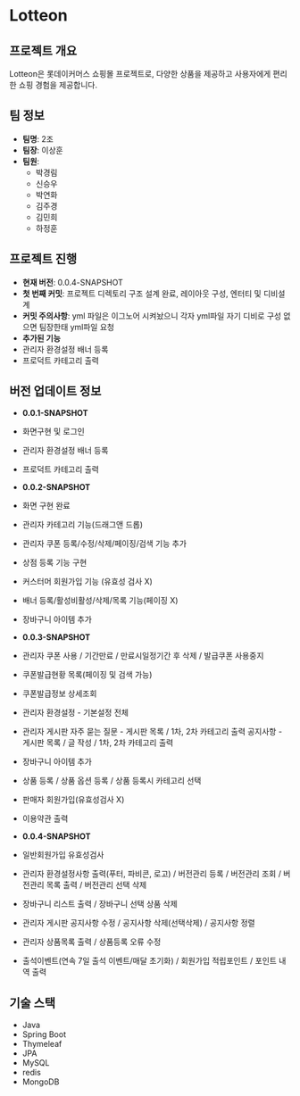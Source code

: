 # Lotteon

## 프로젝트 개요
Lotteon은 롯데이커머스 쇼핑몰 프로젝트로, 다양한 상품을 제공하고 사용자에게 편리한 쇼핑 경험을 제공합니다.

## 팀 정보
- **팀명**: 2조
- **팀장**: 이상훈
- **팀원**:
  - 박경림
  - 신승우
  - 박연화
  - 김주경
  - 김민희
  - 하정훈

## 프로젝트 진행
- **현재 버전**: 0.0.4-SNAPSHOT
- **첫 번째 커밋**: 프로젝트 디렉토리 구조 설계 완료, 레이아웃 구성, 엔터티 및 디비설계
- **커밋 주의사항**: yml 파일은 이그노어 시켜놨으니 각자 yml파일 자기 디비로 구성 없으면 팀장한태 yml파일 요청
- **추가된 기능**
- 관리자 환경설정 배너 등록
- 프로덕트 카테고리 출력

## 버전 업데이트 정보
- **0.0.1-SNAPSHOT**
- 화면구현 및 로그인
- 관리자 환경설정 배너 등록
- 프로덕트 카테고리 출력

- **0.0.2-SNAPSHOT**
- 화면 구현 완료
- 관리자 카테고리 기능(드래그앤 드롭)
- 관리자 쿠폰 등록/수정/삭제/페이징/검색 기능 추가
- 상점 등록 기능 구현
- 커스터머 회원가입 기능 (유효성 검사 X)
- 배너 등록/활성비활성/삭제/목록 기능(페이징 X)
- 장바구니 아이템 추가

- **0.0.3-SNAPSHOT**
- 관리자 쿠폰 사용 / 기간만료 / 만료시일정기간 후 삭제 / 발급쿠폰 사용중지
- 쿠폰발급현황 목록(페이징 및 검색 가능)
- 쿠폰발급정보 상세조회
- 관리자 환경설정 - 기본설정 전체
- 관리자 게시판
자주 묻는 질문 - 게시판 목록 / 1차, 2차 카테고리 출력
공지사항 - 게시판 목록 / 글 작성 / 1차, 2차 카테고리 출력 
- 장바구니 아이템 추가
- 상품 등록 / 상품 옵션 등록 / 상품 등록시 카테고리 선택
- 판매자 회원가입(유효성검사 X)
- 이용약관 출력

- **0.0.4-SNAPSHOT**
- 일반회원가입 유효성검사
- 관리자 환경설정사항 출력(푸터, 파비콘, 로고) / 버전관리 등록 / 버전관리 조회 / 버전관리 목록 출력 / 버전관리 선택 삭제
- 장바구니 리스트 출력 / 장바구니 선택 상품 삭제
- 관리자 게시판
공지사항 수정 / 공지사항 삭제(선택삭제) / 공지사항 정렬
- 관리자 상품목록 출력 / 상품등록 오류 수정
- 출석이벤트(연속 7일 출석 이벤트/매달 초기화) / 회원가입 적립포인트 / 포인트 내역 출력

## 기술 스택
- Java
- Spring Boot
- Thymeleaf
- JPA
- MySQL
- redis
- MongoDB
